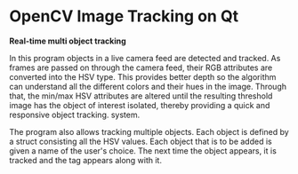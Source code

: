 # OpenCV Image Tracking on Qt
<b>Real-time multi object tracking</b>

In this program objects in a live camera feed are detected and tracked. As frames are passed on through the camera feed, their RGB attributes are converted into the HSV type. This provides better depth so the algorithm can understand all the different colors and their hues in the image. Through that, the min/max HSV attributes are altered until the resulting threshold image has the object of interest isolated, thereby providing a quick and responsive object tracking. system.

The program also allows tracking multiple objects. Each object is defined by a struct consisting all the HSV values. Each object that is to be added is given a name of the user's choice. The next time the object appears, it is tracked and the tag appears along with it.
